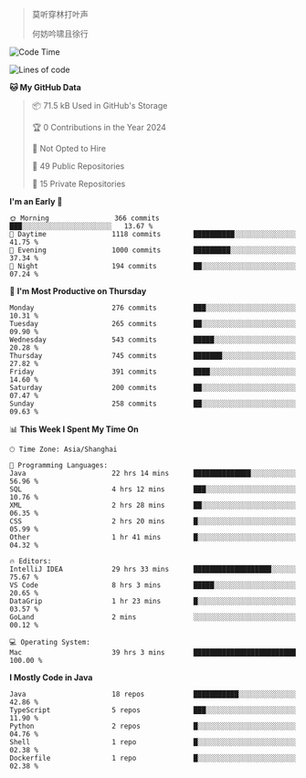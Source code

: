> 莫听穿林打叶声
> 
> 何妨吟啸且徐行

<!-- ![Github Stats](https://github-readme-stats.vercel.app/api?username=catch6&count_private=true&show_icons=true&theme=gruvbox) -->

<!-- ![Top Langs](https://github-readme-stats.vercel.app/api/top-langs/?username=catch6&layout=compact) -->

<!--START_SECTION:waka-->
![Code Time](http://img.shields.io/badge/Code%20Time-1%2C882%20hrs%208%20mins-blue)

![Lines of code](https://img.shields.io/badge/From%20Hello%20World%20I%27ve%20Written-9.4%20million%20lines%20of%20code-blue)

**🐱 My GitHub Data** 

> 📦 71.5 kB Used in GitHub's Storage 
 > 
> 🏆 0 Contributions in the Year 2024
 > 
> 🚫 Not Opted to Hire
 > 
> 📜 49 Public Repositories 
 > 
> 🔑 15 Private Repositories 
 > 
**I'm an Early 🐤** 

```text
🌞 Morning                366 commits         ███░░░░░░░░░░░░░░░░░░░░░░   13.67 % 
🌆 Daytime                1118 commits        ██████████░░░░░░░░░░░░░░░   41.75 % 
🌃 Evening                1000 commits        █████████░░░░░░░░░░░░░░░░   37.34 % 
🌙 Night                  194 commits         ██░░░░░░░░░░░░░░░░░░░░░░░   07.24 % 
```
📅 **I'm Most Productive on Thursday** 

```text
Monday                   276 commits         ███░░░░░░░░░░░░░░░░░░░░░░   10.31 % 
Tuesday                  265 commits         ██░░░░░░░░░░░░░░░░░░░░░░░   09.90 % 
Wednesday                543 commits         █████░░░░░░░░░░░░░░░░░░░░   20.28 % 
Thursday                 745 commits         ███████░░░░░░░░░░░░░░░░░░   27.82 % 
Friday                   391 commits         ████░░░░░░░░░░░░░░░░░░░░░   14.60 % 
Saturday                 200 commits         ██░░░░░░░░░░░░░░░░░░░░░░░   07.47 % 
Sunday                   258 commits         ██░░░░░░░░░░░░░░░░░░░░░░░   09.63 % 
```


📊 **This Week I Spent My Time On** 

```text
🕑︎ Time Zone: Asia/Shanghai

💬 Programming Languages: 
Java                     22 hrs 14 mins      ██████████████░░░░░░░░░░░   56.96 % 
SQL                      4 hrs 12 mins       ███░░░░░░░░░░░░░░░░░░░░░░   10.76 % 
XML                      2 hrs 28 mins       ██░░░░░░░░░░░░░░░░░░░░░░░   06.35 % 
CSS                      2 hrs 20 mins       █░░░░░░░░░░░░░░░░░░░░░░░░   05.99 % 
Other                    1 hr 41 mins        █░░░░░░░░░░░░░░░░░░░░░░░░   04.32 % 

🔥 Editors: 
IntelliJ IDEA            29 hrs 33 mins      ███████████████████░░░░░░   75.67 % 
VS Code                  8 hrs 3 mins        █████░░░░░░░░░░░░░░░░░░░░   20.65 % 
DataGrip                 1 hr 23 mins        █░░░░░░░░░░░░░░░░░░░░░░░░   03.57 % 
GoLand                   2 mins              ░░░░░░░░░░░░░░░░░░░░░░░░░   00.12 % 

💻 Operating System: 
Mac                      39 hrs 3 mins       █████████████████████████   100.00 % 
```

**I Mostly Code in Java** 

```text
Java                     18 repos            ███████████░░░░░░░░░░░░░░   42.86 % 
TypeScript               5 repos             ███░░░░░░░░░░░░░░░░░░░░░░   11.90 % 
Python                   2 repos             █░░░░░░░░░░░░░░░░░░░░░░░░   04.76 % 
Shell                    1 repo              █░░░░░░░░░░░░░░░░░░░░░░░░   02.38 % 
Dockerfile               1 repo              █░░░░░░░░░░░░░░░░░░░░░░░░   02.38 % 
```




<!--END_SECTION:waka-->
